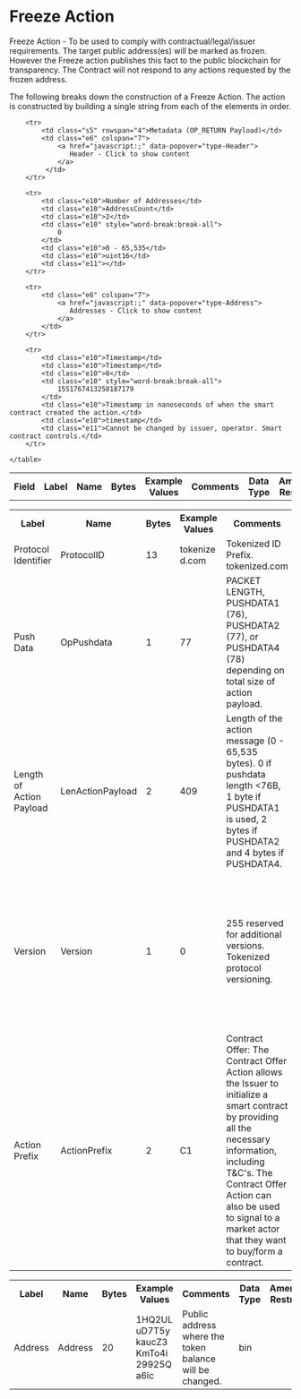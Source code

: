 
# Freeze Action

Freeze Action -  To be used to comply with contractual/legal/issuer requirements.  The target public address(es) will be marked as frozen.  However the Freeze action publishes this fact to the public blockchain for transparency. The Contract will not respond to any actions requested by the frozen address.

The following breaks down the construction of a Freeze Action. The action is constructed by building a single string from each of the elements in order.

<div class="ritz grid-container" dir="ltr">
    <table class="waffle" cellspacing="0" cellpadding="0" table-layout=fixed width=100%>
         <tr style='height:19px;'>
            <th style="width:6%" class="s0">Field</th>
            <th style="width:9%" class="s1">Label</th>
            <th style="width:9%" class="s1">Name</th>
            <th style="width:2%" class="s1">Bytes</th>
            <th style="width:29%" class="s1">Example Values</th>
            <th style="width:26%" class="s1">Comments</th>
            <th style="width:5%" class="s1">Data Type</th>
            <th style="width:14%" class="s2">Amendment Restrictions</th>
        </tr>

        <tr>
            <td class="s5" rowspan="4">Metadata (OP_RETURN Payload)</td>
            <td class="e6" colspan="7">
                <a href="javascript:;" data-popover="type-Header">
                   Header - Click to show content
                </a>
             </td>
        </tr>

        <tr>
            <td class="e10">Number of Addresses</td>
            <td class="e10">AddressCount</td>
            <td class="e10">2</td>
            <td class="e10" style="word-break:break-all">
                0
            </td>
            <td class="e10">0 - 65,535</td>
            <td class="e10">uint16</td>
            <td class="e11"></td>
        </tr>

        <tr>
            <td class="e6" colspan="7">
                <a href="javascript:;" data-popover="type-Address">
                   Addresses - Click to show content
                </a>
            </td>
        </tr>

        <tr>
            <td class="e10">Timestamp</td>
            <td class="e10">Timestamp</td>
            <td class="e10">8</td>
            <td class="e10" style="word-break:break-all">
                1551767413250187179
            </td>
            <td class="e10">Timestamp in nanoseconds of when the smart contract created the action.</td>
            <td class="e10">timestamp</td>
            <td class="e11">Cannot be changed by issuer, operator. Smart contract controls.</td>
        </tr>

    </table>
</div>


<div class="ui modal" id="type-Header">
    <i class="close icon"></i>
    <div class="content docs-content">
        <table class="ui table">
            <tr style='height:19px;'>
                <th style="width:9%" class="s1">Label</th>
                <th style="width:9%" class="s1">Name</th>
                <th style="width:2%" class="s1">Bytes</th>
                <th style="width:29%" class="s1">Example Values</th>
                <th style="width:26%" class="s1">Comments</th>
                <th style="width:5%" class="s1">Data Type</th>
                <th style="width:14%" class="s2">Amendment Restrictions</th>
            </tr>
            <tr>
                <td class="e10">Protocol Identifier</td>
                <td class="e10">ProtocolID</td>
                <td class="e10">13</td>
                <td class="e10" style="word-break:break-all">tokenized.com</td>
                <td class="e10">Tokenized ID Prefix.  tokenized.com</td>
                <td class="e10">bin</td>
                <td class="e11"></td>
            </tr>
            <tr>
                <td class="e10">Push Data</td>
                <td class="e10">OpPushdata</td>
                <td class="e10">1</td>
                <td class="e10" style="word-break:break-all">77</td>
                <td class="e10">PACKET LENGTH, PUSHDATA1 (76), PUSHDATA2 (77), or PUSHDATA4 (78) depending on total size of action payload.</td>
                <td class="e10">opcode</td>
                <td class="e11">Cannot be changed by issuer, operator or smart contract.</td>
            </tr>
            <tr>
                <td class="e10">Length of Action Payload</td>
                <td class="e10">LenActionPayload</td>
                <td class="e10">2</td>
                <td class="e10" style="word-break:break-all">409</td>
                <td class="e10">Length of the action message (0 - 65,535 bytes). 0 if pushdata length <76B, 1 byte if PUSHDATA1 is used, 2 bytes if PUSHDATA2 and 4 bytes if PUSHDATA4.</td>
                <td class="e10">pushdata_length</td>
                <td class="e11">Depends on Action Payload</td>
            </tr>
            <tr>
                <td class="e10">Version</td>
                <td class="e10">Version</td>
                <td class="e10">1</td>
                <td class="e10" style="word-break:break-all">0</td>
                <td class="e10">255 reserved for additional versions. Tokenized protocol versioning.</td>
                <td class="e10">uint8</td>
                <td class="e11">Can be changed by Issuer or Operator at their discretion.  Smart Contract will reject if it hasn't been updated to interpret the specified version.</td>
            </tr>
            <tr>
                <td class="e10">Action Prefix</td>
                <td class="e10">ActionPrefix</td>
                <td class="e10">2</td>
                <td class="e10" style="word-break:break-all">C1</td>
                <td class="e10">Contract Offer: The Contract Offer Action allows the Issuer to initialize a smart contract by providing all the necessary information, including T&C's.  The Contract Offer Action can also be used to signal to a market actor that they want to buy/form a contract.</td>
                <td class="e10">bin</td>
                <td class="e11">Cannot be changed by issuer, operator or smart contract.</td>
            </tr>
        </table>
    </div>
</div>

<div class="ui modal" id="type-Address">
    <i class="close icon"></i>
    <div class="content docs-content">
        <table class="ui table">
            <tr style='height:19px;'>
                <th style="width:9%" class="s1">Label</th>
                <th style="width:9%" class="s1">Name</th>
                <th style="width:2%" class="s1">Bytes</th>
                <th style="width:29%" class="s1">Example Values</th>
                <th style="width:26%" class="s1">Comments</th>
                <th style="width:5%" class="s1">Data Type</th>
                <th style="width:14%" class="s2">Amendment Restrictions</th>
            </tr>
            <tr>
                <td class="e10">Address</td>
                <td class="e10">Address</td>
                <td class="e10">20</td>
                <td class="e10" style="word-break:break-all">1HQ2ULuD7T5ykaucZ3KmTo4i29925Qa6ic</td>
                <td class="e10">Public address where the token balance will be changed.</td>
                <td class="e10">bin</td>
                <td class="e11"></td>
            </tr>
        </table>
    </div>
</div>

